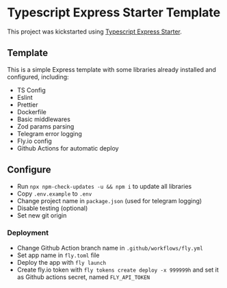 # Typescript Express Starter Template

This project was kickstarted using [Typescript Express Starter](https://github.com/Myphz/ts-express-starter).

## Template

This is a simple Express template with some libraries already installed and configured, including:

- TS Config
- Eslint
- Prettier
- Dockerfile
- Basic middlewares
- Zod params parsing
- Telegram error logging
- Fly.io config
- Github Actions for automatic deploy

## Configure

- Run `npx npm-check-updates -u && npm i` to update all libraries
- Copy `.env.example` to `.env`
- Change project name in `package.json` (used for telegram logging)
- Disable testing (optional)
- Set new git origin

### Deployment

- Change Github Action branch name in `.github/workflows/fly.yml`
- Set app name in `fly.toml` file
- Deploy the app with `fly launch`
- Create fly.io token with `fly tokens create deploy -x 999999h` and set it as Github actions secret, named `FLY_API_TOKEN`
